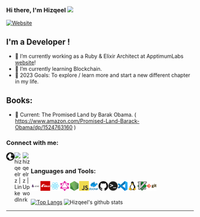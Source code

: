 ### Hi there, I'm Hizqeel  <img src="https://i.imgur.com/u8HivgI.gif" width="20px">

[![Website](https://img.shields.io/website?label=apptimumlabs.com&style=for-the-badge&url=https%3A%2F%2Flhotse-analytics.com)](https://www.apptimumlabs.com/)


## I'm a Developer !

- 🔭  I’m currently working as a Ruby & Elixir Architect at ApptimumLabs [website]!
- 🌱  I’m currently learning Blockchain.
- 🥅  2023 Goals: To explore / learn more and start a new different chapter in my life. 

## Books:  

- 📖 Current: The Promised Land by Barak Obama. ( https://www.amazon.com/Promised-Land-Barack-Obama/dp/1524763160 )
     
     

### Connect with me:

[<img align="left" alt="apptimumlabs.com/" width="22px" src="https://raw.githubusercontent.com/iconic/open-iconic/master/svg/globe.svg" />][website]
[<img align="left" alt="hizqeelrz | LinkedIn" width="22px" src="https://cdn.jsdelivr.net/npm/simple-icons@v3/icons/linkedin.svg" />][linkedin]
[<img align="left" alt="hizqeelrz | Upwork" width="22px" src="https://cdn.jsdelivr.net/npm/simple-icons@v3/icons/upwork.svg" />][upwork]

<br />

### Languages and Tools:

[<img align="left" alt="Elixir" width="26px" src="https://raw.githubusercontent.com/github/explore/d106aa3f6fa091ab80ab5c8cf0d931baff3caaea/topics/elixir/elixir.png" />][website]
[<img align="left" alt="Ruby on Rails" width="26px" src="https://raw.githubusercontent.com/github/explore/80688e429a7d4ef2fca1e82350fe8e3517d3494d/topics/rails/rails.png" />][website]
[<img align="left" alt="Ruby on Rails" width="26px" src="https://raw.githubusercontent.com/github/explore/80688e429a7d4ef2fca1e82350fe8e3517d3494d/topics/react/react.png" />][website]
[<img align="left" alt="GraphQL" width="26px" src="https://raw.githubusercontent.com/github/explore/80688e429a7d4ef2fca1e82350fe8e3517d3494d/topics/graphql/graphql.png" />][website]
[<img align="left" alt="Node.js" width="26px" src="https://raw.githubusercontent.com/github/explore/80688e429a7d4ef2fca1e82350fe8e3517d3494d/topics/nodejs/nodejs.png" />][website]
[<img align="left" alt="JavaScript" width="26px" src="https://raw.githubusercontent.com/github/explore/80688e429a7d4ef2fca1e82350fe8e3517d3494d/topics/javascript/javascript.png" />][website]
[<img align="left" alt="Docker" width="26px" src="https://raw.githubusercontent.com/github/explore/80688e429a7d4ef2fca1e82350fe8e3517d3494d/topics/docker/docker.png" />][website]
[<img align="left" alt="GitHub" width="26px" src="https://raw.githubusercontent.com/github/explore/78df643247d429f6cc873026c0622819ad797942/topics/github/github.png" />][website]
[<img align="left" alt="Terminal" width="26px" src="https://raw.githubusercontent.com/github/explore/80688e429a7d4ef2fca1e82350fe8e3517d3494d/topics/terminal/terminal.png" />][website]
[<img align="left" alt="Visual Studio Code" width="26px" src="https://raw.githubusercontent.com/github/explore/80688e429a7d4ef2fca1e82350fe8e3517d3494d/topics/visual-studio-code/visual-studio-code.png" />][website]
[<img align="left" alt="Linux" width="26px" src="https://raw.githubusercontent.com/github/explore/80688e429a7d4ef2fca1e82350fe8e3517d3494d/topics/linux/linux.png" />][website]
[<img align="left" alt="Linux" width="26px" src="https://raw.githubusercontent.com/github/explore/80688e429a7d4ef2fca1e82350fe8e3517d3494d/topics/vim/vim.png" />][website]
[<img align="left" alt="Linux" width="26px" src="https://raw.githubusercontent.com/github/explore/80688e429a7d4ef2fca1e82350fe8e3517d3494d/topics/git/git.png" />][website]


<br />
<br />


[![Top Langs](https://github-readme-stats.vercel.app/api/top-langs/?username=hizqeelrz&layout=compact&theme=dracula&hide=html)](https://github.com/hizqeelrz/github-readme-stats)
![Hizqeel's github stats](https://github-readme-stats.vercel.app/api?username=hizqeelrz&count_private=true&show_icons=true&theme=dracula&hide=contribs)


---

[website]: https://www.apptimumlabs.com/
[linkedin]: https://www.linkedin.com/in/syedhizqeel/
[upwork]: https://www.upwork.com/freelancers/~01833c4278e751a05c

